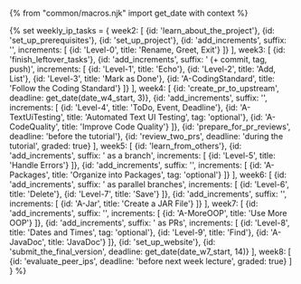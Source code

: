 {% from "common/macros.njk" import get_date with context %}

{% set weekly_ip_tasks = {
week2: [
  {id: 'learn_about_the_project'},
  {id: 'set_up_prerequisites'},
  {id: 'set_up_project'},
  {id: 'add_increments', suffix: '', increments: [
    {id: 'Level-0', title: 'Rename, Greet, Exit'}
  ]}
],
week3: [
  {id: 'finish_leftover_tasks'},
  {id: 'add_increments', suffix: ' (+ commit, tag, push)', increments: [
    {id: 'Level-1', title: 'Echo'},
    {id: 'Level-2', title: 'Add, List'},
    {id: 'Level-3', title: 'Mark as Done'},
    {id: 'A-CodingStandard', title: 'Follow the Coding Standard'}
  ]}
],
week4: [
  {id: 'create_pr_to_upstream', deadline: get_date(date_w4_start, 3)},
  {id: 'add_increments', suffix: '', increments: [
    {id: 'Level-4', title: 'ToDo, Event, Deadline'},
    {id: 'A-TextUiTesting', title: 'Automated Text UI Testing', tag: 'optional'},
    {id: 'A-CodeQuality', title: 'Improve Code Quality'}
  ]},
  {id: 'prepare_for_pr_reviews', deadline: 'before the tutorial'},
  {id: 'review_two_prs', deadline: 'during the tutorial', graded: true}
],
week5: [
  {id: 'learn_from_others'},
  {id: 'add_increments', suffix: ' as a branch', increments:  [
    {id: 'Level-5', title: 'Handle Errors'}
  ]},
  {id: 'add_increments', suffix: '', increments:  [
    {id: 'A-Packages', title: 'Organize into Packages', tag: 'optional'}
  ]}
],
week6: [
  {id: 'add_increments', suffix: ' as parallel branches', increments:  [
    {id: 'Level-6', title: 'Delete'},
    {id: 'Level-7', title: 'Save'}
  ]},
  {id: 'add_increments', suffix: '', increments:  [
    {id: 'A-Jar', title: 'Create a JAR File'}
  ]}
],
week7: [
  {id: 'add_increments', suffix: '', increments:  [
    {id: 'A-MoreOOP', title: 'Use More OOP'}
  ]},
    {id: 'add_increments', suffix: ' as PRs', increments:  [
    {id: 'Level-8', title: 'Dates and Times', tag: 'optional'},
    {id: 'Level-9', title: 'Find'},
    {id: 'A-JavaDoc', title: 'JavaDoc'}
  ]},
  {id: 'set_up_website'},
  {id: 'submit_the_final_version', deadline:  get_date(date_w7_start, 14)}
],
week8: [
  {id: 'evaluate_peer_ips', deadline: 'before next week lecture', graded: true}
]
} %}
